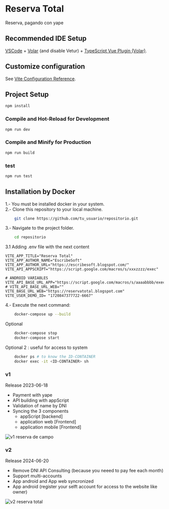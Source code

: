 # Reserva Total

Reserva, pagando con yape

## Recommended IDE Setup

[VSCode](https://code.visualstudio.com/) + [Volar](https://marketplace.visualstudio.com/items?itemName=Vue.volar) (and disable Vetur) + [TypeScript Vue Plugin (Volar)](https://marketplace.visualstudio.com/items?itemName=Vue.vscode-typescript-vue-plugin).

## Customize configuration

See [Vite Configuration Reference](https://vitejs.dev/config/).

## Project Setup

```sh
npm install
```

### Compile and Hot-Reload for Development

```sh
npm run dev
```

### Compile and Minify for Production

```sh
npm run build
```

### test

```sh
npm run test
```

## Installation by Docker

1.- You must be installed docker in your system.  
2.- Clone this repository to your local machine.  

```bash
    git clone https://github.com/tu_usuario/repositorio.git
```

3.- Navigate to the project folder.

```bash
    cd repositorio
```

3.1 Adding .env file with the next content


    VITE_APP_TITLE="Reserva Total"
    VITE_APP_AUTHOR_NAME="EscribeSoft"
    VITE_APP_AUTHOR_URL="https://escribesoft.blogspot.com/"
    VITE_API_APPSCRIPT="https://script.google.com/macros/s/xxxzzzz/exec"

    # ANDROID VARIABLES
    VITE_API_BASE_URL_APP="https://script.google.com/macros/s/aaaabbbb/exec"
    # VITE_API_BASE_URL_WEB=""
    VITE_BASE_URL_WEB="https://reservatotal.blogspot.com"
    VITE_USER_DEMO_ID= "1720847377722-6667"


4.- Execute the next command:

```bash
    docker-compose up --build
```

Optional

```bash
    docker-compose stop
    docker-compose start
```

Optional 2 : useful for access to system

```bash
    docker ps # to know the ID-CONTAINER
    docker exec -it <ID-CONTAINER> sh
````

### v1

Release 2023-06-18

* Payment with yape
* API building with appScript
* Validation of name by DNI
* Syncing the 3 components
  * appScript          [backend]
  * application web    [Frontend]
  * application mobile [Frontend]

![v1 reserva de campo](docs/v1-rentando.blogspot.com-iphone-se.png)


### v2

Release 2024-06-20

* Remove DNI API Consulting (because you neeed to pay fee each month)
* Support multi-accounts
* App android and App web syncronized
* App android (register your selft account for access to the website like owner)


![v2 reserva total](docs/Screenshot_20240805_052020-1.png)